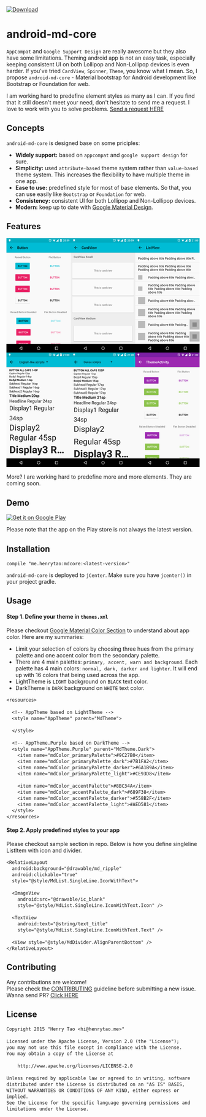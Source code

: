 [ ![Download](https://api.bintray.com/packages/henrytao-me/maven/recyclerview/images/download.svg) ](https://bintray.com/henrytao-me/maven/recyclerview/_latestVersion)

android-md-core
================

`AppCompat` and `Google Support Design` are really awesome but they also have some limitations. Theming android app is not an easy task, especially keeping consistent UI on both Lollipop and Non-Lollipop devices is even harder. If you've tried `CardView`, `Spinner`, `Theme`, you know what I mean. So, I propose `android-md-core` - Material bootstrap for Android development like Bootstrap or Foundation for web.

I am working hard to predefine element styles as many as I can. If you find that it still doesn't meet your need, don't hesitate to send me a request. I love to work with you to solve problems. [Send a request HERE](https://github.com/henrytao-me/android-md-core/issues)


## Concepts
`android-md-core` is designed base on some priciples:

- **Widely support:** based on `appcompat` and `google support design` for sure.
- **Simplicity:** used `attribute-based` theme system rather than `value-based` theme system. This increases the flexibility to have multiple theme in one app. 
- **Ease to use:** predefined style for most of base elements. So that, you can use easily like `Bootstrap` or `Foundation` for web.
- **Consistency:** consistent UI for both Lollipop and Non-Lollipop devices. 
- **Modern:** keep up to date with [Google Material Design](https://www.google.com/design/spec/material-design/introduction.html).


## Features

 ![Button](./screenshots/all-in-one.jpg)

More? I are working hard to predefine more and more elements. They are coming soon.


## Demo

[![Get it on Google Play](https://developer.android.com/images/brand/en_generic_rgb_wo_45.png)](https://play.google.com/store/apps/details?id=me.henrytao.mdcore)

Please note that the app on the Play store is not always the latest version. 


## Installation

```
compile "me.henrytao:mdcore:<latest-version>"
```

`android-md-core` is deployed to `jCenter`. Make sure you have `jcenter()` in your project gradle.


## Usage

#### Step 1. Define your theme in `themes.xml`

Please checkout [Google Material Color Section](https://www.google.com/design/spec/style/color.html) to understand about app color. Here are my summaries: 

- Limit your selection of colors by choosing three hues from the primary palette and one accent color from the secondary palette.
- There are 4 main palettes: `primary, accent, warn and background`. Each palette has 4 main colors: `normal, dark, darker and lighter`. It will end up with 16 colors that being used across the app. 
- LightTheme is `LIGHT` background on `BLACK` text color.
- DarkTheme is `DARK` background on `WHITE` text color. 

```
<resources>

  <!-- AppTheme based on LightTheme -->
  <style name="AppTheme" parent="MdTheme">

  </style>

  <!-- AppTheme.Purple based on DarkTheme -->
  <style name="AppTheme.Purple" parent="MdTheme.Dark">
    <item name="mdColor_primaryPalette">#9C27B0</item>
    <item name="mdColor_primaryPalette_dark">#7B1FA2</item>
    <item name="mdColor_primaryPalette_darker">#6A1B9A</item>
    <item name="mdColor_primaryPalette_light">#CE93D8</item>

    <item name="mdColor_accentPalette">#8BC34A</item>
    <item name="mdColor_accentPalette_dark">#689F38</item>
    <item name="mdColor_accentPalette_darker">#558B2F</item>
    <item name="mdColor_accentPalette_light">#AED581</item>
  </style>
</resources>
```

#### Step 2. Apply predefined styles to your app

Please checkout sample section in repo. Below is how you define singleline ListItem with icon and divider. 

```
<RelativeLayout
  android:background="@drawable/md_ripple"
  android:clickable="true"
  style="@style/MdList.SingleLine.IconWithText">

  <ImageView
    android:src="@drawable/ic_blank"
    style="@style/MdList.SingleLine.IconWithText.Icon" />

  <TextView
    android:text="@string/text_title"
    style="@style/MdList.SingleLine.IconWithText.Text" />

  <View style="@style/MdDivider.AlignParentBottom" />
</RelativeLayout>
```


## Contributing

Any contributions are welcome!  
Please check the [CONTRIBUTING](CONTRIBUTING.md) guideline before submitting a new issue. Wanna send PR? [Click HERE](https://github.com/henrytao-me/android-md-core/pulls)


## License

    Copyright 2015 "Henry Tao <hi@henrytao.me>"

    Licensed under the Apache License, Version 2.0 (the "License");
    you may not use this file except in compliance with the License.
    You may obtain a copy of the License at

        http://www.apache.org/licenses/LICENSE-2.0

    Unless required by applicable law or agreed to in writing, software
    distributed under the License is distributed on an "AS IS" BASIS,
    WITHOUT WARRANTIES OR CONDITIONS OF ANY KIND, either express or implied.
    See the License for the specific language governing permissions and
    limitations under the License.

